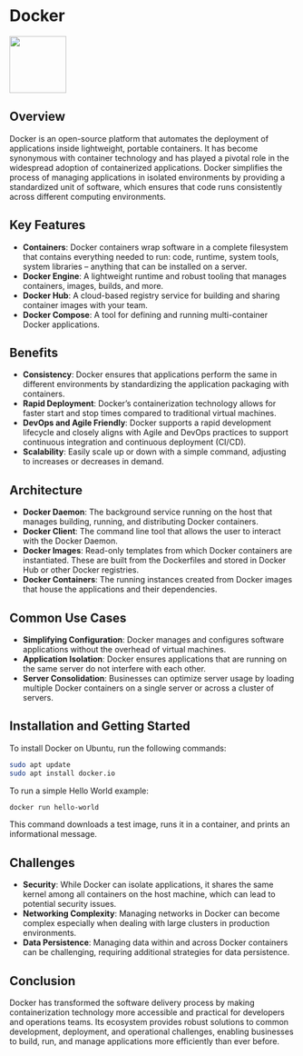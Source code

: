 # Docker

<img src="https://logos-world.net/wp-content/uploads/2021/02/Docker-Emblem.png" height="100">

## Overview

Docker is an open-source platform that automates the deployment of applications inside lightweight, portable containers. It has become synonymous with container technology and has played a pivotal role in the widespread adoption of containerized applications. Docker simplifies the process of managing applications in isolated environments by providing a standardized unit of software, which ensures that code runs consistently across different computing environments.

## Key Features

- **Containers**: Docker containers wrap software in a complete filesystem that contains everything needed to run: code, runtime, system tools, system libraries – anything that can be installed on a server.
- **Docker Engine**: A lightweight runtime and robust tooling that manages containers, images, builds, and more.
- **Docker Hub**: A cloud-based registry service for building and sharing container images with your team.
- **Docker Compose**: A tool for defining and running multi-container Docker applications.

## Benefits

- **Consistency**: Docker ensures that applications perform the same in different environments by standardizing the application packaging with containers.
- **Rapid Deployment**: Docker’s containerization technology allows for faster start and stop times compared to traditional virtual machines.
- **DevOps and Agile Friendly**: Docker supports a rapid development lifecycle and closely aligns with Agile and DevOps practices to support continuous integration and continuous deployment (CI/CD).
- **Scalability**: Easily scale up or down with a simple command, adjusting to increases or decreases in demand.

## Architecture

- **Docker Daemon**: The background service running on the host that manages building, running, and distributing Docker containers.
- **Docker Client**: The command line tool that allows the user to interact with the Docker Daemon.
- **Docker Images**: Read-only templates from which Docker containers are instantiated. These are built from the Dockerfiles and stored in Docker Hub or other Docker registries.
- **Docker Containers**: The running instances created from Docker images that house the applications and their dependencies.

## Common Use Cases

- **Simplifying Configuration**: Docker manages and configures software applications without the overhead of virtual machines.
- **Application Isolation**: Docker ensures applications that are running on the same server do not interfere with each other.
- **Server Consolidation**: Businesses can optimize server usage by loading multiple Docker containers on a single server or across a cluster of servers.

## Installation and Getting Started

To install Docker on Ubuntu, run the following commands:

```bash
sudo apt update
sudo apt install docker.io
```

To run a simple Hello World example:

```bash
docker run hello-world
```

This command downloads a test image, runs it in a container, and prints an informational message.

## Challenges

- **Security**: While Docker can isolate applications, it shares the same kernel among all containers on the host machine, which can lead to potential security issues.
- **Networking Complexity**: Managing networks in Docker can become complex especially when dealing with large clusters in production environments.
- **Data Persistence**: Managing data within and across Docker containers can be challenging, requiring additional strategies for data persistence.

## Conclusion

Docker has transformed the software delivery process by making containerization technology more accessible and practical for developers and operations teams. Its ecosystem provides robust solutions to common development, deployment, and operational challenges, enabling businesses to build, run, and manage applications more efficiently than ever before.